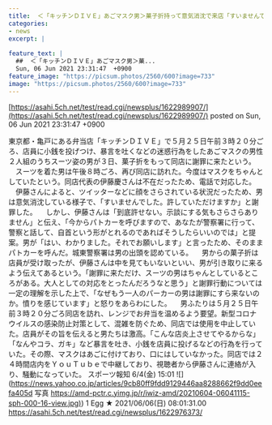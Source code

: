 ```yaml
---
title:  ＜「キッチンＤＩＶＥ」あごマスク男＞菓子折持って意気消沈で来店「すいませんでした。許していただけますか★8  
categories:
- news
excerpt: |
  
feature_text: |
  ##  ＜「キッチンＤＩＶＥ」あごマスク男＞菓...
  Sun, 06 Jun 2021 23:31:47  +0900
feature_image: "https://picsum.photos/2560/600?image=733"
image: "https://picsum.photos/2560/600?image=733"
---
```


[https://asahi.5ch.net/test/read.cgi/newsplus/1622989907/](https://asahi.5ch.net/test/read.cgi/newsplus/1622989907/)
posted on Sun, 06 Jun 2021 23:31:47  +0900

<!--more-->

東京都・亀戸にある弁当店「キッチンＤＩＶＥ」で５月２５日午前３時２０分ごろ、店員に小銭を投げつけ、暴言を吐くなどの迷惑行為をしたあごマスクの男性２人組のうちスーツ姿の男が３日、菓子折をもって同店に謝罪に来たという。 　スーツを着た男は午後８時ごろ、再び同店に訪れた。今度はマスクをちゃんとしていたという。同店代表の伊藤慶さんは不在だったため、電話で対応した。 　伊藤さんによると、ツイッターなどに顔をさらされている状況だったため、男は意気消沈している様子で、「すいませんでした。許していただけますか」と謝罪した。 　しかし、伊藤さんは「到底許せない。示談にする気もさらさらありません」と伝え、「今からパトカーを呼びますので、あなたが警察署に行って、警察と話して、自首という形がとれるのであればそうしたらいいのでは」と提案。男が「はい、わかりました。それでお願いします」と言ったため、そのままパトカーを呼んだ。城東警察署は男の出頭を認めている。 　男からの菓子折は店員が受け取ったが、伊藤さんは中を見てもいないといい、男が引き取りに来るよう伝えてあるという。「謝罪に来ただけ、スーツの男はちゃんとしているところがある。大人としての対応をとったんだろうなと思う」と謝罪行動については一定の理解を示した上で、「なぜもう一人のパーカーの男は謝罪にすら来ないのか。憤りを感じています」と怒りをあらわにした。 　男ふたりは５月２５日午前３時２０分ごろ同店を訪れ、レンジでお弁当を温めるよう要望。新型コロナウイルスの感染防止対策として、混雑を防ぐため、同店では使用を中止していた。店員がその旨を伝えると男たちは激高。「こんな店炎上させてやるからな」「なんやコラ、ガキ」など暴言を吐き、小銭を店員に投げるなどの行為を行っていた。その際、マスクはあごに付けており、口にはしていなかった。同店では２４時間店内をＹｏｕＴｕｂｅで中継しており、視聴者から伊藤さんに連絡が入り、騒動になっていた。 スポーツ報知 6/4(金) 15:01 ![](https://news.yahoo.co.jp/articles/9cb80ff9fdd9129446aa8288662f9dd0eefa405d 写真 [https://amd-pctr.c.yimg.jp/r/iwiz-amd/20210604-06041115-sph-000-16-view.jpg)](https://amd-pctr.c.yimg.jp/r/iwiz-amd/20210604-06041115-sph-000-16-view.jpg)) 1 Egg ★ 2021/06/06(日) 08:01:31.00 https://asahi.5ch.net/test/read.cgi/newsplus/1622976373/
